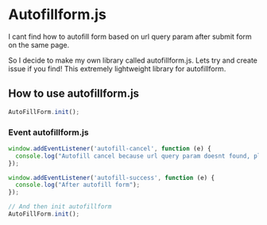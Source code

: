 # Autofillform.js
I cant find how to autofill form based on url query param after submit form on the same page.

So I decide to make my own library called autofillform.js.
Lets try and create issue if you find! This extremely lightweight library for autofillform.

## How to use autofillform.js
```javascript
AutoFillForm.init();
```

### Event autofillform.js
```javascript
window.addEventListener('autofill-cancel', function (e) {
  console.log("Autofill cancel because url query param doesnt found, please submit form using form.submit()");
});

window.addEventListener('autofill-success', function (e) {
  console.log("After autofill form");
});

// And then init autofillform
AutoFillForm.init();
```
